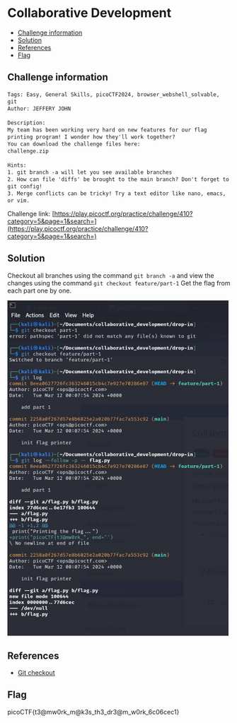 # Collaborative Development

- [Challenge information](#challenge-information)
- [Solution](#solution)
- [References](#references)
- [Flag](#flag)

## Challenge information
```
Tags: Easy, General Skills, picoCTF2024, browser_webshell_solvable, git
Author: JEFFERY JOHN

Description:
My team has been working very hard on new features for our flag printing program! I wonder how they'll work together?
You can download the challenge files here:
challenge.zip

Hints:
1. git branch -a will let you see available branches
2. How can file 'diffs' be brought to the main branch? Don't forget to git config!
3. Merge conflicts can be tricky! Try a text editor like nano, emacs, or vim.
```

Challenge link: [https://play.picoctf.org/practice/challenge/410?category=5&page=1&search=](https://play.picoctf.org/practice/challenge/410?category=5&page=1&search=)

## Solution

Checkout all branches using the command ``git branch -a`` and view the changes using the command ``git checkout feature/part-1`` Get the flag from each part one by one.

<img src="collaborative_development.jpg" width="500" />

## References

- [Git checkout](https://www.atlassian.com/git/tutorials/using-branches/git-checkout?utm_source=gdn&utm_medium=paid-display&campaign=21252494340&adgroup=&device=c&devicemodel=&placement=&aceid=&creative=&adtype=&gclid=Cj0KCQjw-uK0BhC0ARIsANQtgGPVKyUlasCZ4XNFUE7wpdPkOxeA_5JKpWka_huVspPhbyUMCMhOHxIaAh7REALw_wcB&country=&network=x&targetid=&gad_source=1)

## Flag

picoCTF{t3@mw0rk_m@k3s_th3_dr3@m_w0rk_6c06cec1}